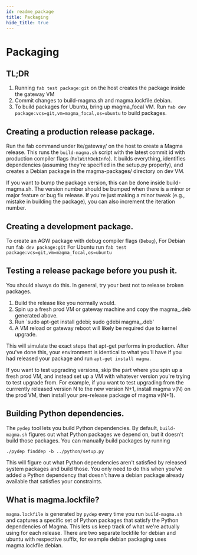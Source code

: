 ```yaml
---
id: readme_package
title: Packaging
hide_title: true
---
```

# Packaging
TL;DR
-----
1. Running `fab test package:git` on the host creates the package inside the
gateway VM
2. Commit changes to build-magma.sh and magma.lockfile.debian.
3. To build packages for Ubuntu, bring up magma_focal VM. Run
`fab dev package:vcs=git,vm=magma_focal,os=ubuntu` to build packages.


Creating a production release package.
---------------------------
Run the fab command under lte/gateway/ on the host to create a Magma
release. This runs the `build-magma.sh` script with the latest commit id with
production compiler flags (`RelWithDebInfo`).
It builds everything, identifies dependencies (assuming they're specified in the
setup.py properly), and creates a Debian package in the magma-packages/
directory on dev VM.

If you want to bump the package version, this can be done inside build-magma.sh.
The version number should be bumped when there is a minor or major feature or
bug fix release.
If you're just making a minor tweak (e.g., mistake in building the package),
you can also increment the iteration number.

Creating a development package.
---------------------------
To create an AGW package with debug compiler flags (`Debug`),
For Debian run `fab dev package:git`
For Ubuntu run `fab test package:vcs=git,vm=magma_focal,os=ubuntu`

Testing a release package before you push it.
---------------------------------------------
You should always do this. In general, try your best not to release broken
packages.

1. Build the release like you normally would.
2. Spin up a fresh prod VM or gateway machine and copy the magma_<version>.deb
generated above.
3. Run `sudo apt-get install gdebi; sudo gdebi magma_<version>.deb'
4. A VM reload or gateway reboot will likely be required due to kernel upgrade.

This will simulate the exact steps that apt-get performs in production.
After you've done this, your environment is identical to what you'll have if
you had released your package and run `apt-get install magma`.

If you want to test upgrading versions, skip the part where you spin up a fresh
prod VM, and instead set up a VM with whatever version you're trying to test
upgrade from. For example, if you want to test upgrading from the currrently
released version N to the new version N+1, install magma v(N) on the prod VM,
then install your pre-release package of magma v(N+1).

Building Python dependencies.
-----------------------------
The `pydep` tool lets you build Python dependencies. By default,
`build-magma.sh` figures out what Python packages we depend on, but it doesn't
build those packages. You can manually build packages by running

`./pydep finddep -b ../python/setup.py`

This will figure out what Python dependencies aren't satisfied by released
system packages and build those. You only need to do this when you've added a
Python dependency that doesn't have a debian package already available that
satisfies your constraints.

What is magma.lockfile?
-----------------------
`magma.lockfile` is generated by `pydep` every time you run `build-magma.sh`
and captures a specific set of Python packages that satisfy the Python
dependencies of Magma. This lets us keep track of what we're actually using for
each release. There are two separate lockfile for debian and ubuntu with respective
suffix, for example debian packaging uses magma.lockfile.debian.
